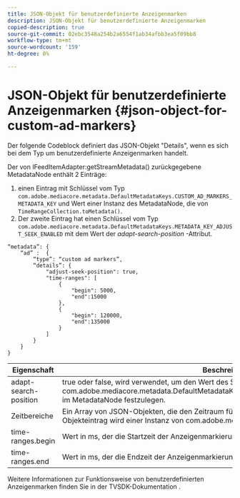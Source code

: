 ```yaml
---
title: JSON-Objekt für benutzerdefinierte Anzeigenmarken
description: JSON-Objekt für benutzerdefinierte Anzeigenmarken
copied-description: true
source-git-commit: 02ebc3548a254b2a6554f1ab34afbb3ea5f09bb8
workflow-type: tm+mt
source-wordcount: '159'
ht-degree: 0%

---
```


# JSON-Objekt für benutzerdefinierte Anzeigenmarken {#json-object-for-custom-ad-markers}

Der folgende Codeblock definiert das JSON-Objekt &quot;Details&quot;, wenn es sich bei dem Typ um benutzerdefinierte Anzeigenmarken handelt.

Der von IFeedItemAdapter:getStreamMetadata() zurückgegebene MetadataNode enthält 2 Einträge:
1. einen Eintrag mit Schlüssel vom Typ `com.adobe.mediacore.metadata.DefaultMetadataKeys.CUSTOM_AD_MARKERS_METADATA_KEY` und Wert einer Instanz des MetadataNode, die von `TimeRangeCollection.toMetadata()`.
1. Der zweite Eintrag hat einen Schlüssel vom Typ `com.adobe.mediacore.metadata.DefaultMetadataKeys.METADATA_KEY_ADJUST_SEEK_ENABLED` mit dem Wert der *adapt-search-position* -Attribut.

```
“metadata”: {
    “ad” :  {
        “type”: “custom ad markers”,
        “details”: {
            "adjust-seek-position": true,
            "time-ranges": [
                {
                    "begin": 5000,
                    "end":15000
                },
                {
                    "begin": 120000,
                    "end":135000
                }
            ]
        }
    }
}
```

| Eigenschaft | Beschreibung |
|---|---|
| adapt-search-position | true oder false, wird verwendet, um den Wert des Schlüssels com.adobe.mediacore.metadata.DefaultMetadataKeys.METADATA_KEY_ADJUST_SEEK_ENABLED im MetadataNode festzulegen. |
| Zeitbereiche | Ein Array von JSON-Objekten, die den Zeitraum für jede Anzeigenmarke angeben. Jeder JSON-Objekteintrag wird einer Instanz von com.adobe.mediacore.utils.TimeRange zugeordnet. |
| time-ranges.begin | Wert in ms, der die Startzeit der Anzeigenmarkierung angibt. |
| time-ranges.end | Wert in ms, der die Endzeit der Anzeigenmarkierung angibt. |

Weitere Informationen zur Funktionsweise von benutzerdefinierten Anzeigenmarken finden Sie in der TVSDK-Dokumentation .

